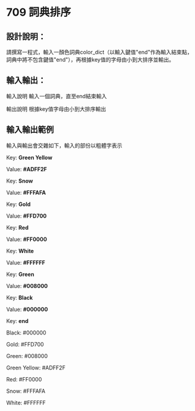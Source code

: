 # 709 詞典排序
## 設計說明：
請撰寫一程式，輸入一顏色詞典color_dict（以輸入鍵值"end"作為輸入結束點，詞典中將不包含鍵值"end"），再根據key值的字母由小到大排序並輸出。

## 輸入輸出：
輸入說明
輸入一個詞典，直至end結束輸入

輸出說明
根據key值字母由小到大排序輸出

## 輸入輸出範例
輸入與輸出會交雜如下，輸入的部份以粗體字表示

Key: **Green Yellow**

Value: **#ADFF2F**

Key: **Snow**

Value: **#FFFAFA**

Key: **Gold**

Value: **#FFD700**

Key: **Red**

Value: **#FF0000**

Key: **White**

Value: **#FFFFFF**

Key: **Green**

Value: **#008000**

Key: **Black**

Value: **#000000**

Key: **end**

Black: #000000

Gold: #FFD700

Green: #008000

Green Yellow: #ADFF2F

Red: #FF0000

Snow: #FFFAFA

White: #FFFFFF
